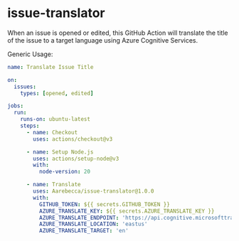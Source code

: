 # issue-translator

When an issue is opened or edited, this GitHub Action will translate the title of the issue to a target language using Azure Cognitive Services.

Generic Usage:

```yml
name: Translate Issue Title

on:
  issues:
    types: [opened, edited]

jobs:
  run:
    runs-on: ubuntu-latest
    steps:
      - name: Checkout
        uses: actions/checkout@v3

      - name: Setup Node.js
        uses: actions/setup-node@v3
        with:
          node-version: 20

      - name: Translate
        uses: Aarebecca/issue-translator@1.0.0
        with:
          GITHUB_TOKEN: ${{ secrets.GITHUB_TOKEN }}
          AZURE_TRANSLATE_KEY: ${{ secrets.AZURE_TRANSLATE_KEY }}
          AZURE_TRANSLATE_ENDPOINT: 'https://api.cognitive.microsofttranslator.com'
          AZURE_TRANSLATE_LOCATION: 'eastus'
          AZURE_TRANSLATE_TARGET: 'en'

```